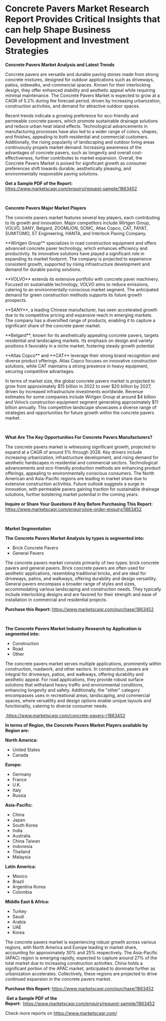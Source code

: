 <p><h1>Concrete Pavers Market Research Report Provides Critical Insights that can help Shape Business Development and Investment Strategies</h1></p><p><strong>Concrete Pavers Market Analysis and Latest Trends</strong></p>
<p><p>Concrete pavers are versatile and durable paving stones made from strong concrete mixtures, designed for outdoor applications such as driveways, patios, sidewalks, and commercial spaces. Known for their interlocking design, they offer enhanced stability and aesthetic appeal while requiring minimal maintenance. The Concrete Pavers Market is expected to grow at a CAGR of 5.2% during the forecast period, driven by increasing urbanization, construction activities, and demand for attractive outdoor spaces.</p><p>Recent trends indicate a growing preference for eco-friendly and permeable concrete pavers, which promote sustainable drainage solutions and reduce urban heat island effects. Technological advancements in manufacturing processes have also led to a wider range of colors, shapes, and finishes, appealing to both residential and commercial customers. Additionally, the rising popularity of landscaping and outdoor living areas continuously propels market demand. Increasing awareness of the advantages of concrete pavers, such as longevity and overall cost-effectiveness, further contributes to market expansion. Overall, the Concrete Pavers Market is poised for significant growth as consumer preferences shift towards durable, aesthetically pleasing, and environmentally responsible paving solutions.</p></p>
<p><strong>Get a Sample PDF of the Report:&nbsp;</strong> <a href="https://www.marketscagr.com/enquiry/request-sample/1863452?utm_campaign=3127&utm_medium=2&utm_source=Github&utm_content=ia&utm_term=10042025&utm_id=concrete-pavers">https://www.marketscagr.com/enquiry/request-sample/1863452</a></p>
<p>&nbsp;</p>
<p><strong>Concrete Pavers Major Market Players</strong></p>
<p><p>The concrete pavers market features several key players, each contributing to its growth and innovation. Major competitors include Wirtgen Group, VOLVO, SANY, Belgard, ZOOMLION, SCMC, Atlas Copco, CAT, FAYAT, SUMITOMO, ST Engineering, HANTA, and Interlock Paving Company.</p><p>**Wirtgen Group** specializes in road construction equipment and offers advanced concrete paver technology, which enhances efficiency and productivity. Its innovative solutions have played a significant role in expanding its market footprint. The company is projected to experience consistent growth, supported by rising infrastructure development and demand for durable paving solutions.</p><p>**VOLVO** extends its extensive portfolio with concrete paver machinery. Focused on sustainable technology, VOLVO aims to reduce emissions, catering to an environmentally-conscious market segment. The anticipated demand for green construction methods supports its future growth prospects.</p><p>**SANY**, a leading Chinese manufacturer, has seen accelerated growth due to its competitive pricing and expansive reach in emerging markets. The company has a diversified range of products, enabling it to capture a significant share of the concrete paver market.</p><p>**Belgard**, known for its aesthetically appealing concrete pavers, targets residential and landscaping markets. Its emphasis on design and variety positions it favorably in a niche market, fostering steady growth potential.</p><p>**Atlas Copco** and **CAT** leverage their strong brand recognition and diverse product offerings. Atlas Copco focuses on innovative construction solutions, while CAT maintains a strong presence in heavy equipment, securing competitive advantages.</p><p>In terms of market size, the global concrete pavers market is projected to grow from approximately $15 billion in 2022 to over $20 billion by 2027, driven by increased infrastructure investments worldwide. Revenue estimates for some companies include Wirtgen Group at around $4 billion and Volvo’s construction equipment segment generating approximately $11 billion annually. This competitive landscape showcases a diverse range of strategies and opportunities for future growth within the concrete pavers market.</p></p>
<p>&nbsp;</p>
<p><strong>What Are The Key Opportunities For Concrete Pavers Manufacturers?</strong></p>
<p><p>The concrete pavers market is witnessing significant growth, projected to expand at a CAGR of around 5% through 2028. Key drivers include increasing urbanization, infrastructure development, and rising demand for aesthetic hardscapes in residential and commercial sectors. Technological advancements and eco-friendly production methods are enhancing product offerings, appealing to environmentally conscious consumers. The North American and Asia-Pacific regions are leading in market share due to extensive construction activities. Future outlook suggests a surge in innovation, with permeable pavers gaining traction for sustainable drainage solutions, further bolstering market potential in the coming years.</p></p>
<p><strong>Inquire or Share Your Questions If Any Before Purchasing This Report:</strong> <a href="https://www.marketscagr.com/enquiry/pre-order-enquiry/1863452?utm_campaign=3127&utm_medium=2&utm_source=Github&utm_content=ia&utm_term=10042025&utm_id=concrete-pavers">https://www.marketscagr.com/enquiry/pre-order-enquiry/1863452</a></p>
<p>&nbsp;</p>
<p><strong>Market Segmentation</strong></p>
<p><strong>The Concrete Pavers Market Analysis by types is segmented into:</strong></p>
<p><ul><li>Brick Concrete Pavers</li><li>General Pavers</li></ul></p>
<p><p>The concrete pavers market consists primarily of two types: brick concrete pavers and general pavers. Brick concrete pavers are often used for aesthetic applications, resembling traditional bricks, and are ideal for driveways, patios, and walkways, offering durability and design versatility. General pavers encompass a broader range of styles and sizes, accommodating various landscaping and construction needs. They typically include interlocking designs and are favored for their strength and ease of installation in commercial and residential projects.</p></p>
<p><strong>Purchase this Report:&nbsp;</strong><a href="https://www.marketscagr.com/purchase/1863452?utm_campaign=3127&utm_medium=2&utm_source=Github&utm_content=ia&utm_term=10042025&utm_id=concrete-pavers">https://www.marketscagr.com/purchase/1863452</a></p>
<p>&nbsp;</p>
<p><strong>The Concrete Pavers Market Industry Research by Application is segmented into:</strong></p>
<p><ul><li>Construction</li><li>Road</li><li>Other</li></ul></p>
<p><p>The concrete pavers market serves multiple applications, prominently within construction, roadwork, and other sectors. In construction, pavers are integral for driveways, patios, and walkways, offering durability and aesthetic appeal. For road applications, they provide robust surface solutions that withstand heavy traffic and environmental conditions, enhancing longevity and safety. Additionally, the "other" category encompasses uses in recreational areas, landscaping, and commercial spaces, where versatility and design options enable unique layouts and functionality, catering to diverse consumer needs.</p></p>
<p><a href="https://www.marketscagr.com/concrete-pavers-r1863452?utm_campaign=3127&utm_medium=2&utm_source=Github&utm_content=ia&utm_term=10042025&utm_id=concrete-pavers">&nbsp;https://www.marketscagr.com/concrete-pavers-r1863452</a></p>
<p><strong>In terms of Region, the Concrete Pavers Market Players available by Region are:</strong></p>
<p>
    <p> <strong> North America: </strong>
        <ul>
            <li>United States</li>
            <li>Canada</li>
        </ul>
        </p> 
    <p> <strong> Europe: </strong>
        <ul>
            <li>Germany</li>
            <li>France</li>
            <li>U.K.</li>
            <li>Italy</li>
            <li>Russia</li>
        </ul>
        </p> 
    <p> <strong> Asia-Pacific: </strong>
        <ul>
            <li>China</li>
            <li>Japan</li>
            <li>South Korea</li>
            <li>India</li>
            <li>Australia</li>
            <li>China Taiwan</li>
            <li>Indonesia</li>
            <li>Thailand</li>
            <li>Malaysia</li>
        </ul>
        </p> 
    <p> <strong> Latin America: </strong>
        <ul>
            <li>Mexico</li>
            <li>Brazil</li>
            <li>Argentina Korea</li>
            <li>Colombia</li>
        </ul>
        </p> 
    <p> <strong> Middle East & Africa: </strong>
        <ul>
            <li>Turkey</li>
            <li>Saudi</li>
            <li>Arabia</li>
            <li>UAE</li>
            <li>Korea</li>
        </ul>
    </p>
    </p>
<p><p>The concrete pavers market is experiencing robust growth across various regions, with North America and Europe leading in market share, accounting for approximately 30% and 25% respectively. The Asia-Pacific (APAC) region is emerging rapidly, expected to capture around 27% of the total market due to increasing construction activities. China holds a significant portion of the APAC market, anticipated to dominate further as urbanization accelerates. Collectively, these regions are projected to drive continued expansion in the concrete pavers market.</p></p>
<p><strong>Purchase this Report: </strong><a href="https://www.marketscagr.com/purchase/1863452?utm_campaign=3127&utm_medium=2&utm_source=Github&utm_content=ia&utm_term=10042025&utm_id=concrete-pavers">https://www.marketscagr.com/purchase/1863452</a></p>
<p>&nbsp;<strong>Get a Sample PDF of the Report:&nbsp;&nbsp;</strong><a href="https://www.marketscagr.com/enquiry/request-sample/1863452?utm_campaign=3127&utm_medium=2&utm_source=Github&utm_content=ia&utm_term=10042025&utm_id=concrete-pavers">https://www.marketscagr.com/enquiry/request-sample/1863452</a></p>
<p><strong></strong></p>
<p>Check more reports on <a href="https://www.marketscagr.com/?utm_campaign=3127&utm_medium=2&utm_source=Github&utm_content=ia&utm_term=10042025&utm_id=concrete-pavers">https://www.marketscagr.com/</a></p>